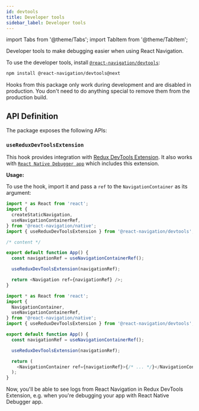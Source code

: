 ```yaml
---
id: devtools
title: Developer tools
sidebar_label: Developer tools
---
```


import Tabs from '@theme/Tabs';
import TabItem from '@theme/TabItem';

Developer tools to make debugging easier when using React Navigation.

To use the developer tools, install [`@react-navigation/devtools`](https://github.com/react-navigation/react-navigation/tree/master/packages/devtools):

```bash npm2yarn
npm install @react-navigation/devtools@next
```

Hooks from this package only work during development and are disabled in production. You don't need to do anything special to remove them from the production build.

## API Definition

The package exposes the following APIs:

### `useReduxDevToolsExtension`

This hook provides integration with [Redux DevTools Extension](https://github.com/reduxjs/redux-devtools). It also works with [`React Native Debugger app`](https://github.com/jhen0409/react-native-debugger) which includes this extension.

**Usage:**

To use the hook, import it and pass a `ref` to the `NavigationContainer` as its argument:

<Tabs groupId="config" queryString="config">
<TabItem value="static" label="Static" default>

```js
import * as React from 'react';
import {
  createStaticNavigation,
  useNavigationContainerRef,
} from '@react-navigation/native';
import { useReduxDevToolsExtension } from '@react-navigation/devtools';

/* content */

export default function App() {
  const navigationRef = useNavigationContainerRef();

  useReduxDevToolsExtension(navigationRef);

  return <Navigation ref={navigationRef} />;
}
```

</TabItem>

<TabItem value="dynamic" label="Dynamic" default>

```js
import * as React from 'react';
import {
  NavigationContainer,
  useNavigationContainerRef,
} from '@react-navigation/native';
import { useReduxDevToolsExtension } from '@react-navigation/devtools';

export default function App() {
  const navigationRef = useNavigationContainerRef();

  useReduxDevToolsExtension(navigationRef);

  return (
    <NavigationContainer ref={navigationRef}>{/* ... */}</NavigationContainer>
  );
}
```

</TabItem>
</Tabs>

Now, you'll be able to see logs from React Navigation in Redux DevTools Extension, e.g. when you're debugging your app with React Native Debugger app.

